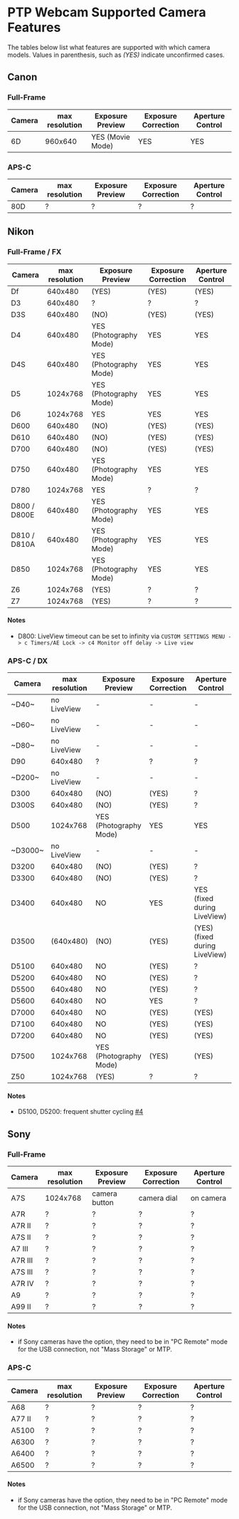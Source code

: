 # PTP Webcam Supported Camera Features

The tables below list what features are supported with which camera models. Values in parenthesis, such as _(YES)_ indicate unconfirmed cases.

## Canon

### Full-Frame

| Camera        | max resolution | Exposure Preview       | Exposure Correction | Aperture Control |
| ------------- | -------------- | ---------------------- | ------------------- | ---------------- |
| 6D            | 960x640        | YES (Movie Mode)       | YES                 | YES            |

### APS-C

| Camera        | max resolution | Exposure Preview       | Exposure Correction | Aperture Control |
| ------------- | -------------- | ---------------------- | ------------------- | ---------------- |
| 80D           | ?              | ?                      | ?                   | ?                      |


## Nikon

### Full-Frame / FX

| Camera        | max resolution | Exposure Preview       | Exposure Correction | Aperture Control |
| ------------- | -------------- | ---------------------- | ------------------- | ---------------- |
| Df            | 640x480        | (YES)                  | (YES)               | (YES)            |
| D3            | 640x480        | ?                      | ?                   | ?                |
| D3S           | 640x480        | (NO)                   | (YES)               | (YES)            |
| D4            | 640x480        | YES (Photography Mode) | YES                 | YES              |
| D4S           | 640x480        | YES (Photography Mode) | YES                 | YES              |
| D5            | 1024x768       | YES (Photography Mode) | YES                 | YES              |
| D6            | 1024x768       | YES                    | YES                 | YES              |
| D600          | 640x480        | (NO)                   | (YES)               | (YES)            |
| D610          | 640x480        | (NO)                   | (YES)               | (YES)            |
| D700          | 640x480        | (NO)                   | (YES)               | (YES)            |
| D750          | 640x480        | YES (Photography Mode) | YES                 | YES              |
| D780          | 1024x768       | YES                    | ?                   | ?                |
| D800 / D800E  | 640x480        | YES (Photography Mode) | YES                 | YES              |
| D810 / D810A  | 640x480        | YES (Photography Mode) | YES                 | YES              |
| D850          | 1024x768       | YES (Photography Mode) | YES                 | YES              |
| Z6            | 1024x768       | (YES)                  | ?                   | ?                |
| Z7            | 1024x768       | (YES)                  | ?                   | ?                |

#### Notes

- D800: LiveView timeout can be set to infinity via `CUSTOM SETTINGS MENU -> c Timers/AE Lock -> c4 Monitor off delay -> Live view`

### APS-C / DX

| Camera        | max resolution | Exposure Preview       | Exposure Correction | Aperture Control              |
| ------------- | -------------- | ---------------------- | ------------------- | ----------------------------- |
| ~D40~         | no LiveView    | -                      | -                   | -                             |
| ~D60~         | no LiveView    | -                      | -                   | -                             |
| ~D80~         | no LiveView    | -                      | -                   | -                             |
| D90           | 640x480        | ?                      | ?                   | ?                             |
| ~D200~        | no LiveView    | -                      | -                   | -                             |
| D300          | 640x480        | (NO)                   | (YES)               | ?                             |
| D300S         | 640x480        | (NO)                   | (YES)               | ?                             |
| D500          | 1024x768       | YES (Photography Mode) | YES                 | YES                           |
| ~D3000~       | no LiveView    | -                      | -                   | -                             |
| D3200         | 640x480        | (NO)                   | (YES)               | ?                             |
| D3300         | 640x480        | (NO)                   | (YES)               | ?                             |
| D3400         | 640x480        | NO                     | YES                 | YES (fixed during LiveView)   |
| D3500         | (640x480)      | (NO)                   | (YES)               | (YES) (fixed during LiveView) |
| D5100         | 640x480        | NO                     | (YES)               | ?                             |
| D5200         | 640x480        | NO                     | (YES)               | ?                             |
| D5500         | 640x480        | NO                     | (YES)               | ?                             |
| D5600         | 640x480        | NO                     | YES                 | ?                             |
| D7000         | 640x480        | NO                     | (YES)               | (YES)                         |
| D7100         | 640x480        | NO                     | (YES)               | (YES)                         |
| D7200         | 640x480        | NO                     | (YES)               | (YES)                         |
| D7500         | 1024x768       | YES (Photography Mode) | (YES)               | (YES)                         |
| Z50           | 1024x768       | (YES)                  | ?                   | ?                             |

#### Notes

- D5100, D5200: frequent shutter cycling [#4](https://github.com/dognotdog/ptpwebcam/issues/4)

## Sony

### Full-Frame

| Camera        | max resolution | Exposure Preview       | Exposure Correction | Aperture Control |
| ------------- | -------------- | ---------------------- | ------------------- | ---------------- |
| A7S           | 1024x768       | camera button          | camera dial         | on camera        |
| A7R           | ?              | ?                      | ?                   | ?                |
| A7R II        | ?              | ?                      | ?                   | ?                |
| A7S II        | ?              | ?                      | ?                   | ?                |
| A7 III        | ?              | ?                      | ?                   | ?                |
| A7R III       | ?              | ?                      | ?                   | ?                |
| A7S III       | ?              | ?                      | ?                   | ?                |
| A7R IV        | ?              | ?                      | ?                   | ?                |
| A9            | ?              | ?                      | ?                   | ?                |
| A99 II        | ?              | ?                      | ?                   | ?                |

#### Notes

- if Sony cameras have the option, they need to be in "PC Remote" mode for the USB connection, not "Mass Storage" or MTP.

### APS-C

| Camera        | max resolution | Exposure Preview       | Exposure Correction | Aperture Control |
| ------------- | -------------- | ---------------------- | ------------------- | ---------------- |
| A68           | ?              | ?                      | ?                   | ?                |
| A77 II        | ?              | ?                      | ?                   | ?                |
| A5100         | ?              | ?                      | ?                   | ?                |
| A6300         | ?              | ?                      | ?                   | ?                |
| A6400         | ?              | ?                      | ?                   | ?                |
| A6500         | ?              | ?                      | ?                   | ?                |

#### Notes

- if Sony cameras have the option, they need to be in "PC Remote" mode for the USB connection, not "Mass Storage" or MTP.

